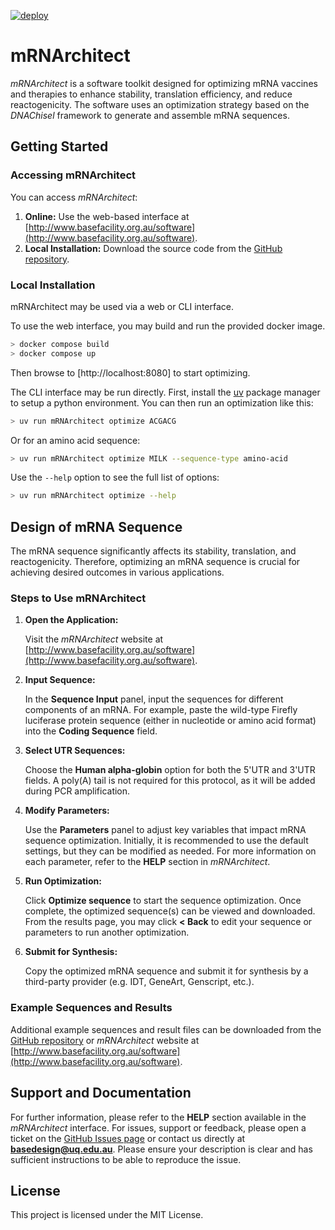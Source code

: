 [![deploy](https://github.com/BaseUQ/mRNArchitect/actions/workflows/deploy.yml/badge.svg)](https://github.com/BaseUQ/mRNArchitect/actions/workflows/deploy.yml)

# mRNArchitect

*mRNArchitect* is a software toolkit designed for optimizing mRNA vaccines and therapies to enhance stability, translation efficiency, and reduce reactogenicity. The software uses an optimization strategy based on the *DNAChisel* framework to generate and assemble mRNA sequences.

## Getting Started

### Accessing mRNArchitect

You can access *mRNArchitect*:

1. **Online:** Use the web-based interface at [http://www.basefacility.org.au/software](http://www.basefacility.org.au/software).
2. **Local Installation:** Download the source code from the [GitHub repository](https://github.com/BaseUQ/mRNArchitect).


### Local Installation

mRNArchitect may be used via a web or CLI interface.

To use the web interface, you may build and run the provided docker image.

```sh
> docker compose build
> docker compose up
```

Then browse to [http://localhost:8080] to start optimizing.

The CLI interface may be run directly. First, install the [uv](https://docs.astral.sh/uv/getting-started/installation/) package manager to setup a python environment. You can then run an optimization like this:

```sh
> uv run mRNArchitect optimize ACGACG
```

Or for an amino acid sequence:

```sh
> uv run mRNArchitect optimize MILK --sequence-type amino-acid
```

Use the `--help` option to see the full list of options:

```sh
> uv run mRNArchitect optimize --help
```

## Design of mRNA Sequence

The mRNA sequence significantly affects its stability, translation, and reactogenicity. Therefore, optimizing an mRNA sequence is crucial for achieving desired outcomes in various applications. 

### Steps to Use mRNArchitect

1. **Open the Application:**

   Visit the *mRNArchitect* website at [http://www.basefacility.org.au/software](http://www.basefacility.org.au/software).

2. **Input Sequence:**

   In the **Sequence Input** panel, input the sequences for different components of an mRNA. For example, paste the wild-type Firefly luciferase protein sequence (either in nucleotide or amino acid format) into the **Coding Sequence** field.

3. **Select UTR Sequences:**

   Choose the **Human alpha-globin** option for both the 5'UTR and 3'UTR fields. A poly(A) tail is not required for this protocol, as it will be added during PCR amplification.

4. **Modify Parameters:**

   Use the **Parameters** panel to adjust key variables that impact mRNA sequence optimization. Initially, it is recommended to use the default settings, but they can be modified as needed. For more information on each parameter, refer to the **HELP** section in *mRNArchitect*.

5. **Run Optimization:**

   Click **Optimize sequence** to start the sequence optimization. Once complete, the optimized sequence(s) can be viewed and downloaded. From the results page, you may click **< Back** to edit your sequence or parameters to run another optimization.

6. **Submit for Synthesis:**

   Copy the optimized mRNA sequence and submit it for synthesis by a third-party provider (e.g. IDT, GeneArt, Genscript, etc.).

### Example Sequences and Results

Additional example sequences and result files can be downloaded from the [GitHub repository](https://github.com/BaseUQ/mRNArchitect) or *mRNArchitect* website at [http://www.basefacility.org.au/software](http://www.basefacility.org.au/software).

## Support and Documentation

For further information, please refer to the **HELP** section available in the *mRNArchitect* interface. For issues, support or feedback, please open a ticket on the [GitHub Issues page](https://github.com/BaseUQ/mRNArchitect/issues) or contact us directly at **basedesign@uq.edu.au**. Please ensure your description is clear and has sufficient instructions to be able to reproduce the issue.

## License

This project is licensed under the MIT License.
